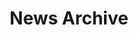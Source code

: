 ---
title: News Archive

# Listing view
view: community/news

# Number of items on one page
count: 100;

# Optional banner image (relative to `assets/media/` folder).
banner:
  caption: ''
  image: ''
---